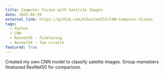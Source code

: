 ```yaml
---
title: Computer Vision with Satelite Images
date: 2025-04-29
external_link: https://github.com/mlbuiten515/CNN-Computer-Vision
tags:
  - Python
  - CNN
  - Resnet50 - finetuning
  - Resnet50 - fom scratch
featured: True
---
```


Created my own CNN model to classify satelite images. Group memebers finetuned ResNet50 for comparison. 

<!--more-->
